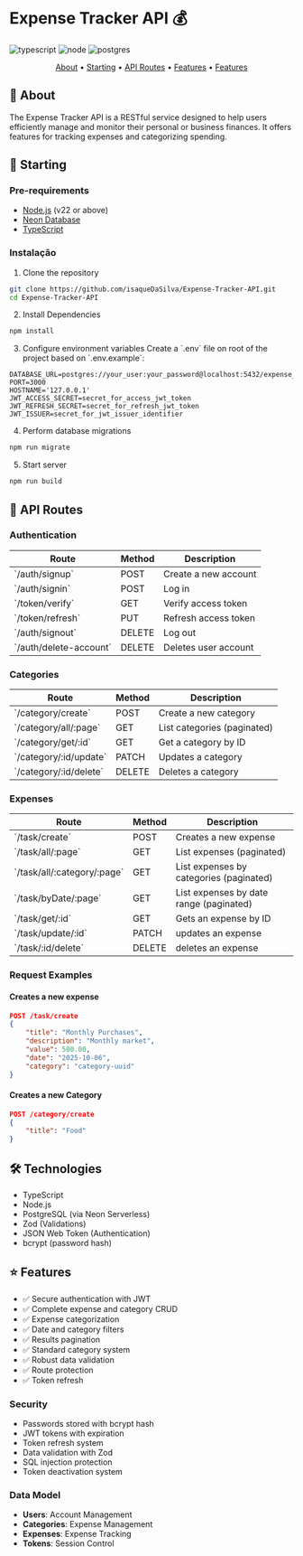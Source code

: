 # Expense Tracker API 💰

![typescript][TYPESCRIPT__BADGE]
![node][NODE__BADGE]
![postgres][POSTGRES__BADGE]

[TYPESCRIPT__BADGE]: https://img.shields.io/badge/typescript-D4FAFF?style=for-the-badge&logo=typescript
[NODE__BADGE]: https://img.shields.io/badge/Node.js-43853D?style=for-the-badge&logo=node.js&logoColor=white
[POSTGRES__BADGE]: https://img.shields.io/badge/PostgreSQL-316192?style=for-the-badge&logo=postgresql&logoColor=white

<p align="center">
 <a href="#about">About</a> • 
 <a href="#started">Starting</a> • 
 <a href="#routes"> API Routes</a> •
 <a href="#tech">Features</a> •
 <a href="#features">Features</a>
</p>

<h2 id="about">📌 About</h2>

The Expense Tracker API is a RESTful service designed to help users efficiently manage and monitor their personal or business finances. It offers features for tracking expenses and categorizing spending.

<h2 id="started">🚀 Starting</h2>

### Pre-requirements

- [Node.js](https://nodejs.org/) (v22 or above)
- [Neon Database](https://neon.com)
- [TypeScript](https://www.typescriptlang.org/)

### Instalação

1. Clone the repository
```bash
git clone https://github.com/isaqueDaSilva/Expense-Tracker-API.git
cd Expense-Tracker-API
```

2. Install Dependencies
```bash
npm install
```

3. Configure environment variables
Create a \`.env\` file on root of the project based on \`.env.example\`:

```env
DATABASE_URL=postgres://your_user:your_password@localhost:5432/expense_tracker
PORT=3000
HOSTNAME='127.0.0.1'
JWT_ACCESS_SECRET=secret_for_access_jwt_token
JWT_REFRESH_SECRET=secret_for_refresh_jwt_token
JWT_ISSUER=secret_for_jwt_issuer_identifier
```

4. Perform database migrations
```bash
npm run migrate
```

5. Start server
```bash
npm run build
```

<h2 id="routes">📍 API Routes</h2>

### Authentication

| Route | Method | Description |
|------|--------|-----------|
| \`/auth/signup\` | POST | Create a new account |
| \`/auth/signin\` | POST | Log in |
| \`/token/verify\` | GET | Verify access token |
| \`/token/refresh\` | PUT | Refresh access token |
| \`/auth/signout\` | DELETE | Log out |
| \`/auth/delete-account\` | DELETE | Deletes user account

### Categories

| Route | Method | Description |
|------|--------|-----------|
| \`/category/create\` | POST | Create a new category |
| \`/category/all/:page\` | GET | List categories (paginated) |
| \`/category/get/:id\` | GET | Get a category by ID |
| \`/category/:id/update\` | PATCH | Updates a category |
| \`/category/:id/delete\` | DELETE | Deletes a category |

### Expenses

| Route | Method | Description |
|------|--------|-----------|
| \`/task/create\` | POST | Creates a new expense |
| \`/task/all/:page\` | GET | List expenses (paginated) |
| \`/task/all/:category/:page\` | GET | List expenses by categories (paginated) |
| \`/task/byDate/:page\` | GET | List expenses by date range (paginated) |
| \`/task/get/:id\` | GET | Gets an expense by ID |
| \`/task/update/:id\` | PATCH | updates an expense |
| \`/task/:id/delete\` | DELETE | deletes an expense |

<h3>Request Examples</h3>

#### Creates a new expense
```json
POST /task/create
{
    "title": "Monthly Purchases",
    "description": "Monthly market",
    "value": 500.00,
    "date": "2025-10-06",
    "category": "category-uuid"
}
```

#### Creates a new Category
```json
POST /category/create
{
    "title": "Food"
}
```

<h2 id="tech">🛠 Technologies</h2>

- TypeScript
- Node.js
- PostgreSQL (via Neon Serverless)
- Zod (Validations)
- JSON Web Token (Authentication)
- bcrypt (password hash)

<h2 id="features">⭐ Features</h2>

- ✅ Secure authentication with JWT
- ✅ Complete expense and category CRUD
- ✅ Expense categorization
- ✅ Date and category filters
- ✅ Results pagination
- ✅ Standard category system
- ✅ Robust data validation
- ✅ Route protection
- ✅ Token refresh

### Security

- Passwords stored with bcrypt hash
- JWT tokens with expiration
- Token refresh system
- Data validation with Zod
- SQL injection protection
- Token deactivation system

### Data Model

- **Users**: Account Management
- **Categories**: Expense Management
- **Expenses**: Expense Tracking
- **Tokens**: Session Control
